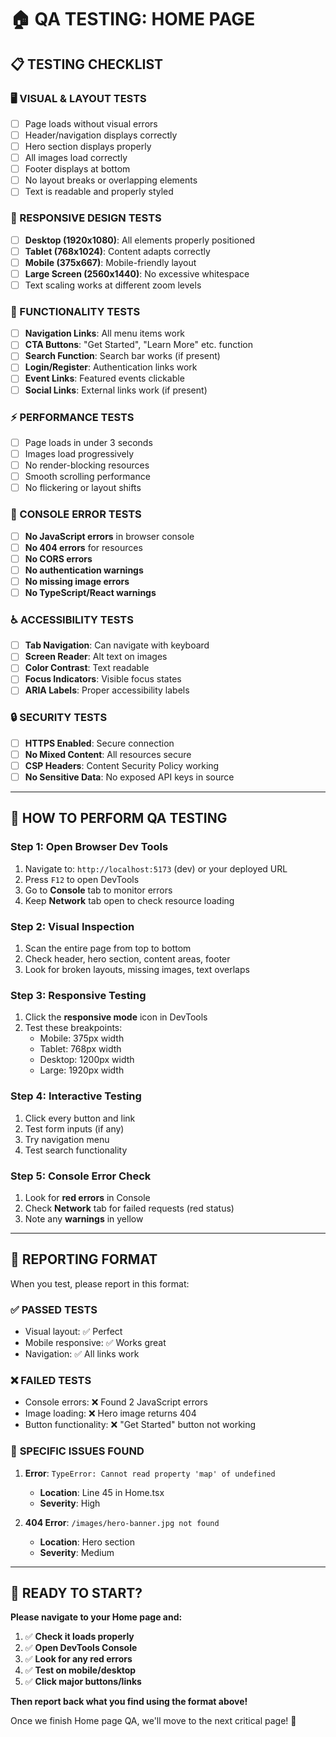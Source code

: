 # 🏠 QA TESTING: HOME PAGE

## 📋 **TESTING CHECKLIST**

### **🖥️ VISUAL & LAYOUT TESTS**
- [ ] Page loads without visual errors
- [ ] Header/navigation displays correctly
- [ ] Hero section displays properly
- [ ] All images load correctly
- [ ] Footer displays at bottom
- [ ] No layout breaks or overlapping elements
- [ ] Text is readable and properly styled

### **📱 RESPONSIVE DESIGN TESTS**
- [ ] **Desktop (1920x1080)**: All elements properly positioned
- [ ] **Tablet (768x1024)**: Content adapts correctly
- [ ] **Mobile (375x667)**: Mobile-friendly layout
- [ ] **Large Screen (2560x1440)**: No excessive whitespace
- [ ] Text scaling works at different zoom levels

### **🔧 FUNCTIONALITY TESTS**
- [ ] **Navigation Links**: All menu items work
- [ ] **CTA Buttons**: "Get Started", "Learn More" etc. function
- [ ] **Search Function**: Search bar works (if present)
- [ ] **Login/Register**: Authentication links work
- [ ] **Event Links**: Featured events clickable
- [ ] **Social Links**: External links work (if present)

### **⚡ PERFORMANCE TESTS**
- [ ] Page loads in under 3 seconds
- [ ] Images load progressively
- [ ] No render-blocking resources
- [ ] Smooth scrolling performance
- [ ] No flickering or layout shifts

### **🚨 CONSOLE ERROR TESTS**
- [ ] **No JavaScript errors** in browser console
- [ ] **No 404 errors** for resources
- [ ] **No CORS errors** 
- [ ] **No authentication warnings**
- [ ] **No missing image errors**
- [ ] **No TypeScript/React warnings**

### **♿ ACCESSIBILITY TESTS**
- [ ] **Tab Navigation**: Can navigate with keyboard
- [ ] **Screen Reader**: Alt text on images
- [ ] **Color Contrast**: Text readable
- [ ] **Focus Indicators**: Visible focus states
- [ ] **ARIA Labels**: Proper accessibility labels

### **🔒 SECURITY TESTS**
- [ ] **HTTPS Enabled**: Secure connection
- [ ] **No Mixed Content**: All resources secure
- [ ] **CSP Headers**: Content Security Policy working
- [ ] **No Sensitive Data**: No exposed API keys in source

---

## 🎯 **HOW TO PERFORM QA TESTING**

### **Step 1: Open Browser Dev Tools**
1. Navigate to: `http://localhost:5173` (dev) or your deployed URL
2. Press `F12` to open DevTools
3. Go to **Console** tab to monitor errors
4. Keep **Network** tab open to check resource loading

### **Step 2: Visual Inspection**
1. Scan the entire page from top to bottom
2. Check header, hero section, content areas, footer
3. Look for broken layouts, missing images, text overlaps

### **Step 3: Responsive Testing**
1. Click the **responsive mode** icon in DevTools
2. Test these breakpoints:
   - Mobile: 375px width
   - Tablet: 768px width  
   - Desktop: 1200px width
   - Large: 1920px width

### **Step 4: Interactive Testing**
1. Click every button and link
2. Test form inputs (if any)
3. Try navigation menu
4. Test search functionality

### **Step 5: Console Error Check**
1. Look for **red errors** in Console
2. Check **Network** tab for failed requests (red status)
3. Note any **warnings** in yellow

---

## 📝 **REPORTING FORMAT**

When you test, please report in this format:

### ✅ **PASSED TESTS**
- Visual layout: ✅ Perfect
- Mobile responsive: ✅ Works great
- Navigation: ✅ All links work

### ❌ **FAILED TESTS**  
- Console errors: ❌ Found 2 JavaScript errors
- Image loading: ❌ Hero image returns 404
- Button functionality: ❌ "Get Started" button not working

### 🔧 **SPECIFIC ISSUES FOUND**
1. **Error**: `TypeError: Cannot read property 'map' of undefined`
   - **Location**: Line 45 in Home.tsx
   - **Severity**: High
   
2. **404 Error**: `/images/hero-banner.jpg not found`
   - **Location**: Hero section
   - **Severity**: Medium

---

## 🚀 **READY TO START?**

**Please navigate to your Home page and:**
1. ✅ **Check it loads properly**
2. ✅ **Open DevTools Console**  
3. ✅ **Look for any red errors**
4. ✅ **Test on mobile/desktop**
5. ✅ **Click major buttons/links**

**Then report back what you find using the format above!**

Once we finish Home page QA, we'll move to the next critical page! 🎯 
